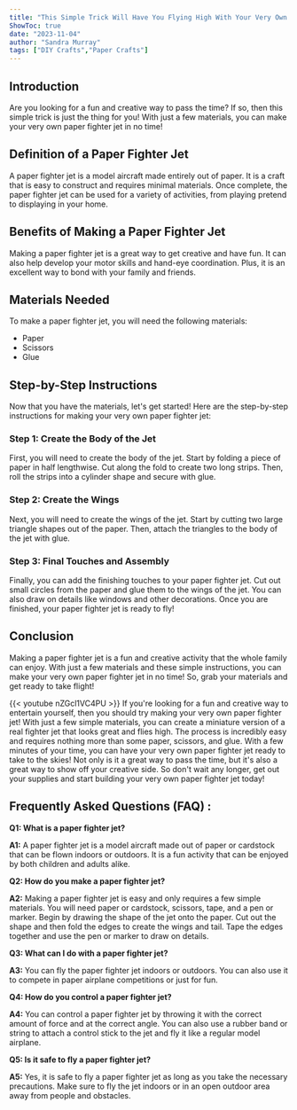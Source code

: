 ```yaml
---
title: "This Simple Trick Will Have You Flying High With Your Very Own Paper Fighter Jet!"
ShowToc: true 
date: "2023-11-04"
author: "Sandra Murray" 
tags: ["DIY Crafts","Paper Crafts"]
---
```

## Introduction

Are you looking for a fun and creative way to pass the time? If so, then this simple trick is just the thing for you! With just a few materials, you can make your very own paper fighter jet in no time! 

## Definition of a Paper Fighter Jet

A paper fighter jet is a model aircraft made entirely out of paper. It is a craft that is easy to construct and requires minimal materials. Once complete, the paper fighter jet can be used for a variety of activities, from playing pretend to displaying in your home. 

## Benefits of Making a Paper Fighter Jet

Making a paper fighter jet is a great way to get creative and have fun. It can also help develop your motor skills and hand-eye coordination. Plus, it is an excellent way to bond with your family and friends. 

## Materials Needed

To make a paper fighter jet, you will need the following materials: 

- Paper 
- Scissors 
- Glue 

## Step-by-Step Instructions

Now that you have the materials, let's get started! Here are the step-by-step instructions for making your very own paper fighter jet: 

### Step 1: Create the Body of the Jet

First, you will need to create the body of the jet. Start by folding a piece of paper in half lengthwise. Cut along the fold to create two long strips. Then, roll the strips into a cylinder shape and secure with glue. 

### Step 2: Create the Wings

Next, you will need to create the wings of the jet. Start by cutting two large triangle shapes out of the paper. Then, attach the triangles to the body of the jet with glue. 

### Step 3: Final Touches and Assembly

Finally, you can add the finishing touches to your paper fighter jet. Cut out small circles from the paper and glue them to the wings of the jet. You can also draw on details like windows and other decorations. Once you are finished, your paper fighter jet is ready to fly! 

## Conclusion

Making a paper fighter jet is a fun and creative activity that the whole family can enjoy. With just a few materials and these simple instructions, you can make your very own paper fighter jet in no time! So, grab your materials and get ready to take flight!

{{< youtube nZGcl1VC4PU >}} 
If you're looking for a fun and creative way to entertain yourself, then you should try making your very own paper fighter jet! With just a few simple materials, you can create a miniature version of a real fighter jet that looks great and flies high. The process is incredibly easy and requires nothing more than some paper, scissors, and glue. With a few minutes of your time, you can have your very own paper fighter jet ready to take to the skies! Not only is it a great way to pass the time, but it's also a great way to show off your creative side. So don't wait any longer, get out your supplies and start building your very own paper fighter jet today!

## Frequently Asked Questions (FAQ) :
**Q1: What is a paper fighter jet?**

**A1:** A paper fighter jet is a model aircraft made out of paper or cardstock that can be flown indoors or outdoors. It is a fun activity that can be enjoyed by both children and adults alike. 

**Q2: How do you make a paper fighter jet?**

**A2:** Making a paper fighter jet is easy and only requires a few simple materials. You will need paper or cardstock, scissors, tape, and a pen or marker. Begin by drawing the shape of the jet onto the paper. Cut out the shape and then fold the edges to create the wings and tail. Tape the edges together and use the pen or marker to draw on details. 

**Q3: What can I do with a paper fighter jet?**

**A3:** You can fly the paper fighter jet indoors or outdoors. You can also use it to compete in paper airplane competitions or just for fun. 

**Q4: How do you control a paper fighter jet?**

**A4:** You can control a paper fighter jet by throwing it with the correct amount of force and at the correct angle. You can also use a rubber band or string to attach a control stick to the jet and fly it like a regular model airplane. 

**Q5: Is it safe to fly a paper fighter jet?**

**A5:** Yes, it is safe to fly a paper fighter jet as long as you take the necessary precautions. Make sure to fly the jet indoors or in an open outdoor area away from people and obstacles.





